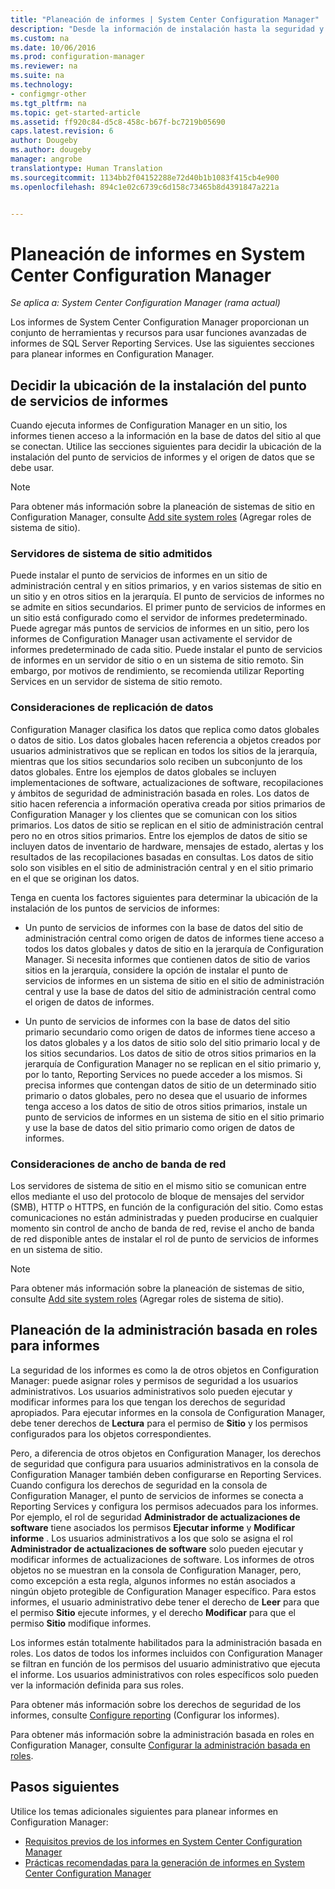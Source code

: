 ```yaml
---
title: "Planeación de informes | System Center Configuration Manager"
description: "Desde la información de instalación hasta la seguridad y el ancho de banda de red, es importante planear los informes en Configuration Manager."
ms.custom: na
ms.date: 10/06/2016
ms.prod: configuration-manager
ms.reviewer: na
ms.suite: na
ms.technology:
- configmgr-other
ms.tgt_pltfrm: na
ms.topic: get-started-article
ms.assetid: ff920c84-d5c8-458c-b67f-bc7219b05690
caps.latest.revision: 6
author: Dougeby
ms.author: dougeby
manager: angrobe
translationtype: Human Translation
ms.sourcegitcommit: 1134bb2f04152288e72d40b1b1083f415cb4e900
ms.openlocfilehash: 894c1e02c6739c6d158c73465b8d4391847a221a


---
```

# <a name="planning-for-reporting-in-system-center-configuration-manager"></a>Planeación de informes en System Center Configuration Manager

*Se aplica a: System Center Configuration Manager (rama actual)*

Los informes de System Center Configuration Manager proporcionan un conjunto de herramientas y recursos para usar funciones avanzadas de informes de SQL Server Reporting Services. Use las siguientes secciones para planear informes en Configuration Manager.  

##  <a name="a-namebkmkinstallreportingservicespointa-determine-where-to-install-the-reporting-services-point"></a><a name="BKMK_InstallReportingServicesPoint"></a> Decidir la ubicación de la instalación del punto de servicios de informes  
 Cuando ejecuta informes de Configuration Manager en un sitio, los informes tienen acceso a la información en la base de datos del sitio al que se conectan. Utilice las secciones siguientes para decidir la ubicación de la instalación del punto de servicios de informes y el origen de datos que se debe usar.  

> [!NOTE]  
>  Para obtener más información sobre la planeación de sistemas de sitio en Configuration Manager, consulte [Add site system roles](../deploy/configure/add-site-system-roles.md) (Agregar roles de sistema de sitio).  

###  <a name="a-namebkmksupportedsiteserversa-supported-site-system-servers"></a><a name="BKMK_SupportedSiteServers"></a> Servidores de sistema de sitio admitidos  
 Puede instalar el punto de servicios de informes en un sitio de administración central y en sitios primarios, y en varios sistemas de sitio en un sitio y en otros sitios en la jerarquía. El punto de servicios de informes no se admite en sitios secundarios. El primer punto de servicios de informes en un sitio está configurado como el servidor de informes predeterminado. Puede agregar más puntos de servicios de informes en un sitio, pero los informes de Configuration Manager usan activamente el servidor de informes predeterminado de cada sitio. Puede instalar el punto de servicios de informes en un servidor de sitio o en un sistema de sitio remoto. Sin embargo, por motivos de rendimiento, se recomienda utilizar Reporting Services en un servidor de sistema de sitio remoto.  

###  <a name="a-namebkmkdatareplicationa-data-replication-considerations"></a><a name="BKMK_DataReplication"></a> Consideraciones de replicación de datos  
 Configuration Manager clasifica los datos que replica como datos globales o datos de sitio. Los datos globales hacen referencia a objetos creados por usuarios administrativos que se replican en todos los sitios de la jerarquía, mientras que los sitios secundarios solo reciben un subconjunto de los datos globales. Entre los ejemplos de datos globales se incluyen implementaciones de software, actualizaciones de software, recopilaciones y ámbitos de seguridad de administración basada en roles. Los datos de sitio hacen referencia a información operativa creada por sitios primarios de Configuration Manager y los clientes que se comunican con los sitios primarios. Los datos de sitio se replican en el sitio de administración central pero no en otros sitios primarios. Entre los ejemplos de datos de sitio se incluyen datos de inventario de hardware, mensajes de estado, alertas y los resultados de las recopilaciones basadas en consultas. Los datos de sitio solo son visibles en el sitio de administración central y en el sitio primario en el que se originan los datos.  

 Tenga en cuenta los factores siguientes para determinar la ubicación de la instalación de los puntos de servicios de informes:  

-   Un punto de servicios de informes con la base de datos del sitio de administración central como origen de datos de informes tiene acceso a todos los datos globales y datos de sitio en la jerarquía de Configuration Manager. Si necesita informes que contienen datos de sitio de varios sitios en la jerarquía, considere la opción de instalar el punto de servicios de informes en un sistema de sitio en el sitio de administración central y use la base de datos del sitio de administración central como el origen de datos de informes.  

-   Un punto de servicios de informes con la base de datos del sitio primario secundario como origen de datos de informes tiene acceso a los datos globales y a los datos de sitio solo del sitio primario local y de los sitios secundarios. Los datos de sitio de otros sitios primarios en la jerarquía de Configuration Manager no se replican en el sitio primario y, por lo tanto, Reporting Services no puede acceder a los mismos. Si precisa informes que contengan datos de sitio de un determinado sitio primario o datos globales, pero no desea que el usuario de informes tenga acceso a los datos de sitio de otros sitios primarios, instale un punto de servicios de informes en un sistema de sitio en el sitio primario y use la base de datos del sitio primario como origen de datos de informes.  

###  <a name="a-namebkmknetworkbandwidtha-network-bandwidth-considerations"></a><a name="BKMK_NetworkBandwidth"></a> Consideraciones de ancho de banda de red  
 Los servidores de sistema de sitio en el mismo sitio se comunican entre ellos mediante el uso del protocolo de bloque de mensajes del servidor (SMB), HTTP o HTTPS, en función de la configuración del sitio. Como estas comunicaciones no están administradas y pueden producirse en cualquier momento sin control de ancho de banda de red, revise el ancho de banda de red disponible antes de instalar el rol de punto de servicios de informes en un sistema de sitio.  

> [!NOTE]  
>  Para obtener más información sobre la planeación de sistemas de sitio, consulte [Add site system roles](../deploy/configure/add-site-system-roles.md) (Agregar roles de sistema de sitio).  

##  <a name="a-namebkmkrolebaseadministrationa-planning-for-role-based-administration-for-reports"></a><a name="BKMK_RoleBaseAdministration"></a> Planeación de la administración basada en roles para informes  
 La seguridad de los informes es como la de otros objetos en Configuration Manager: puede asignar roles y permisos de seguridad a los usuarios administrativos. Los usuarios administrativos solo pueden ejecutar y modificar informes para los que tengan los derechos de seguridad apropiados. Para ejecutar informes en la consola de Configuration Manager, debe tener derechos de **Lectura** para el permiso de **Sitio** y los permisos configurados para los objetos correspondientes.  

 Pero, a diferencia de otros objetos en Configuration Manager, los derechos de seguridad que configura para usuarios administrativos en la consola de Configuration Manager también deben configurarse en Reporting Services. Cuando configura los derechos de seguridad en la consola de Configuration Manager, el punto de servicios de informes se conecta a Reporting Services y configura los permisos adecuados para los informes. Por ejemplo, el rol de seguridad **Administrador de actualizaciones de software** tiene asociados los permisos **Ejecutar informe** y **Modificar informe** . Los usuarios administrativos a los que solo se asigna el rol **Administrador de actualizaciones de software** solo pueden ejecutar y modificar informes de actualizaciones de software. Los informes de otros objetos no se muestran en la consola de Configuration Manager, pero, como excepción a esta regla, algunos informes no están asociados a ningún objeto protegible de Configuration Manager específico. Para estos informes, el usuario administrativo debe tener el derecho de **Leer** para que el permiso **Sitio** ejecute informes, y el derecho **Modificar** para que el permiso **Sitio** modifique informes.  

 Los informes están totalmente habilitados para la administración basada en roles. Los datos de todos los informes incluidos con Configuration Manager se filtran en función de los permisos del usuario administrativo que ejecuta el informe. Los usuarios administrativos con roles específicos solo pueden ver la información definida para sus roles.  

 Para obtener más información sobre los derechos de seguridad de los informes, consulte [Configure reporting](configuring-reporting.md) (Configurar los informes).  

 Para obtener más información sobre la administración basada en roles en Configuration Manager, consulte [Configurar la administración basada en roles](../deploy/configure/configure-role-based-administration.md).  

## <a name="next-steps"></a>Pasos siguientes  
 Utilice los temas adicionales siguientes para planear informes en Configuration Manager:  

-   [Requisitos previos de los informes en System Center Configuration Manager](../../../core/servers/manage/prerequisites-for-reporting.md)  
-   [Prácticas recomendadas para la generación de informes en System Center Configuration Manager](../../../core/servers/manage/best-practices-for-reporting.md)  



<!--HONumber=Nov16_HO1-->


